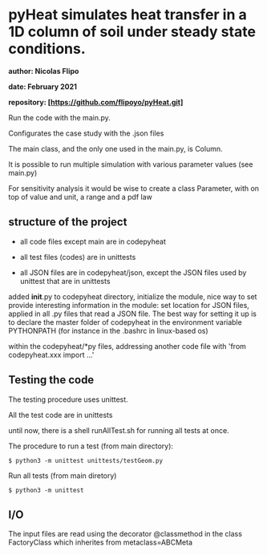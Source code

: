 # pyHeat  simulates heat transfer in a 1D column of soil under steady state conditions.

__author: Nicolas Flipo__

__date: February 2021__

__repository: [https://github.com/flipoyo/pyHeat.git]__


Run the code with the main.py.

Configurates the case study with the .json files

The main class, and the only one used in the main.py, is Column.

It is possible to run multiple simulation with various parameter values (see main.py)

For sensitivity analysis it would be wise to create a class Parameter, with on top of value and unit, a range and a pdf law

## structure of the project

* all code files except main are in codepyheat

* all test files (codes) are in unittests
 
* all JSON files are in codepyheat/json, except the JSON files used by unittest that are in unittests
 
 added __init__.py to codepyheat directory, initialize the module, nice way to set provide interesting information in the module: set location for JSON files, applied in all .py files that read a JSON file. The best way for setting it up is to declare the master folder of codepyheat in the environment variable PYTHONPATH (for instance in the .bashrc in linux-based os)
 
within the codepyheat/*py files, addressing another code file with 'from codepyheat.xxx import ...'



## Testing the code

The testing procedure uses unittest.

All the test code are in unittests

until now, there is a shell runAllTest.sh for running all tests at once.

The procedure to run a test (from main directory):
```
$ python3 -m unittest unittests/testGeom.py
```

Run all tests (from main diretory)

```
$ python3 -m unittest
```

## I/O

The input files are read using the decorator @classmethod in the class FactoryClass which inherites from   metaclass=ABCMeta